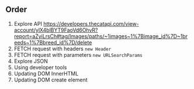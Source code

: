 ## Order

1. Explore API https://developers.thecatapi.com/view-account/ylX4blBYT9FaoVd6OhvR?report=aZyiLrsCh#tag/Images/paths/~1images~1%7Bimage_id%7D~1breeds~1%7Bbreed_id%7D/delete
2. FETCH request with headers `new Header`
3. FETCH request with parameters `new URLSearchParams`
3. Explore JSON
4. Using developer tools
5. Updating DOM InnerHTML
6. Updating DOM create element
